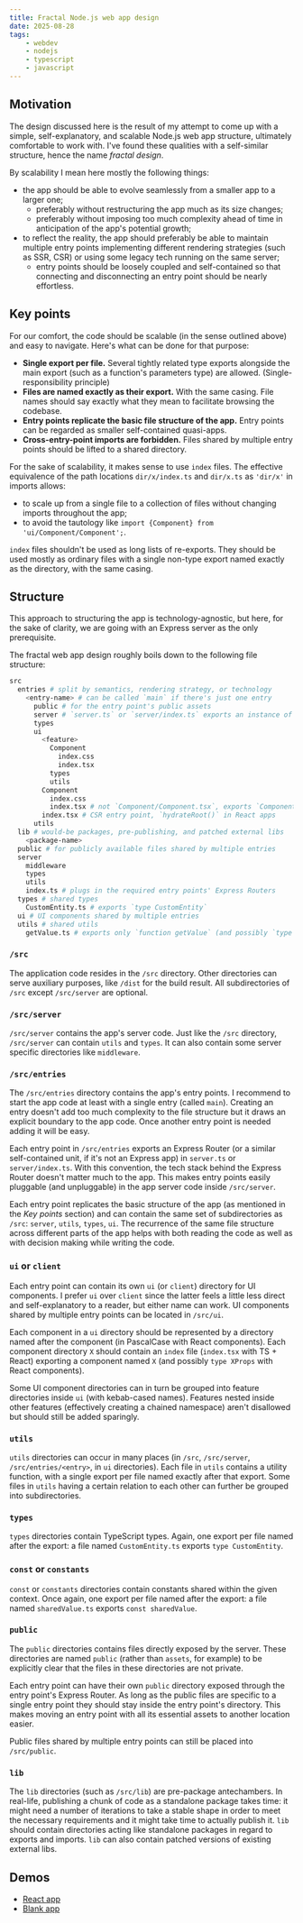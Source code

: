```yaml
---
title: Fractal Node.js web app design
date: 2025-08-28
tags:
    - webdev
    - nodejs
    - typescript
    - javascript
---
```


## Motivation

The design discussed here is the result of my attempt to come up with a simple, self-explanatory, and scalable Node.js web app structure, ultimately comfortable to work with. I've found these qualities with a self-similar structure, hence the name *fractal design*.

By scalability I mean here mostly the following things:
- the app should be able to evolve seamlessly from a smaller app to a larger one;
  - preferably without restructuring the app much as its size changes;
  - preferably without imposing too much complexity ahead of time in anticipation of the app's potential growth;
- to reflect the reality, the app should preferably be able to maintain multiple entry points implementing different rendering strategies (such as SSR, CSR) or using some legacy tech running on the same server;
  - entry points should be loosely coupled and self-contained so that connecting and disconnecting an entry point should be nearly effortless.

## Key points

For our comfort, the code should be scalable (in the sense outlined above) and easy to navigate. Here's what can be done for that purpose:

- **Single export per file.** Several tightly related type exports alongside the main export (such as a function's parameters type) are allowed. (Single-responsibility principle)
- **Files are named exactly as their export.** With the same casing. File names should say exactly what they mean to facilitate browsing the codebase.
- **Entry points replicate the basic file structure of the app.** Entry points can be regarded as smaller self-contained quasi-apps.
- **Cross-entry-point imports are forbidden.** Files shared by multiple entry points should be lifted to a shared directory.

For the sake of scalability, it makes sense to use `index` files. The effective equivalence of the path locations `dir/x/index.ts` and `dir/x.ts` as `'dir/x'` in imports allows:
- to scale up from a single file to a collection of files without changing imports throughout the app;
- to avoid the tautology like `import {Component} from 'ui/Component/Component';`.

`index` files shouldn't be used as long lists of re-exports. They should be used mostly as ordinary files with a single non-type export named exactly as the directory, with the same casing.

## Structure

This approach to structuring the app is technology-agnostic, but here, for the sake of clarity, we are going with an Express server as the only prerequisite.

The fractal web app design roughly boils down to the following file structure:

```sh
src
  entries # split by semantics, rendering strategy, or technology
    <entry-name> # can be called `main` if there's just one entry
      public # for the entry point's public assets
      server # `server.ts` or `server/index.ts` exports an instance of Express Router
      types
      ui
        <feature>
          Component
            index.css
            index.tsx
          types
          utils
        Component
          index.css
          index.tsx # not `Component/Component.tsx`, exports `Component` and `ComponentProps`
        index.tsx # CSR entry point, `hydrateRoot()` in React apps
      utils
  lib # would-be packages, pre-publishing, and patched external libs
    <package-name>
  public # for publicly available files shared by multiple entries
  server
    middleware
    types
    utils
    index.ts # plugs in the required entry points' Express Routers
  types # shared types
    CustomEntity.ts # exports `type CustomEntity`
  ui # UI components shared by multiple entries
  utils # shared utils
    getValue.ts # exports only `function getValue` (and possibly `type GetValueParams`)
```

### `/src`

The application code resides in the `/src` directory. Other directories can serve auxiliary purposes, like `/dist` for the build result. All subdirectories of `/src` except `/src/server` are optional.

### `/src/server`

`/src/server` contains the app's server code. Just like the `/src` directory, `/src/server` can contain `utils` and `types`. It can also contain some server specific directories like `middleware`.

### `/src/entries`

The `/src/entries` directory contains the app's entry points. I recommend to start the app code at least with a single entry (called `main`). Creating an entry doesn't add too much complexity to the file structure but it draws an explicit boundary to the app code. Once another entry point is needed adding it will be easy.

Each entry point in `/src/entries` exports an Express Router (or a similar self-contained unit, if it's not an Express app) in `server.ts` or `server/index.ts`. With this convention, the tech stack behind the Express Router doesn't matter much to the app. This makes entry points easily pluggable (and unpluggable) in the app server code inside `/src/server`.

Each entry point replicates the basic structure of the app (as mentioned in the *Key points* section) and can contain the same set of subdirectories as `/src`: `server`, `utils`, `types`, `ui`. The recurrence of the same file structure across different parts of the app helps with both reading the code as well as with decision making while writing the code.

### `ui` or `client`

Each entry point can contain its own `ui` (or `client`) directory for UI components. I prefer `ui` over `client` since the latter feels a little less direct and self-explanatory to a reader, but either name can work. UI components shared by multiple entry points can be located in `/src/ui`.

Each component in a `ui` directory should be represented by a directory named after the component (in PascalCase with React components). Each component directory `X` should contain an `index` file (`index.tsx` with TS + React) exporting a component named `X` (and possibly `type XProps` with React components).

Some UI component directories can in turn be grouped into feature directories inside `ui` (with kebab-cased names). Features nested inside other features (effectively creating a chained namespace) aren't disallowed but should still be added sparingly.

### `utils`

`utils` directories can occur in many places (in `/src`, `/src/server`, `/src/entries/<entry>`, in `ui` directories). Each file in `utils` contains a utility function, with a single export per file named exactly after that export. Some files in `utils` having a certain relation to each other can further be grouped into subdirectories.

### `types`

`types` directories contain TypeScript types. Again, one export per file named after the export: a file named `CustomEntity.ts` exports `type CustomEntity`.

### `const` or `constants`

`const` or `constants` directories contain constants shared within the given context. Once again, one export per file named after the export: a file named `sharedValue.ts` exports `const sharedValue`.

### `public`

The `public` directories contains files directly exposed by the server. These directories are named `public` (rather than `assets`, for example) to be explicitly clear that the files in these directories are not private.

Each entry point can have their own `public` directory exposed through the entry point's Express Router. As long as the public files are specific to a single entry point they should stay inside the entry point's directory. This makes moving an entry point with all its essential assets to another location easier.

Public files shared by multiple entry points can still be placed into `/src/public`.

### `lib`

The `lib` directories (such as `/src/lib`) are pre-package antechambers. In real-life, publishing a chunk of code as a standalone package takes time: it might need a number of iterations to take a stable shape in order to meet the necessary requirements and it might take time to actually publish it. `lib` should contain directories acting like standalone packages in regard to exports and imports. `lib` can also contain patched versions of existing external libs.

## Demos

- [React app](https://github.com/t8js/react-app)
- [Blank app](https://github.com/t8js/blank-app)

